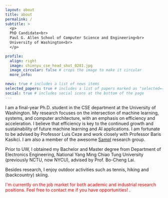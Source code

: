 ```yaml
---
layout: about
title: about
permalink: /
subtitle: > 
  <p>
  PhD Candidate<br>
  Paul G. Allen School of Computer Science and Engineering<br>
  University of Washington<br>
  </p>

profile:
  align: right
  image: chienyu_cse_head_shot_0281.jpg
  image_circular: false # crops the image to make it circular
  more_info:

news: true # includes a list of news items
selected_papers: true # includes a list of papers marked as "selected={true}"
social: true # includes social icons at the bottom of the page
---
```


I am a final-year Ph.D. student in the CSE department at the University of Washington. My research focuses on the intersection of machine learning, systems, and computer architecture, with an emphasis on efficiency and acceleration. I believe that efficiency is key to the continued growth and sustainability of future machine learning and AI applications. I am fortunate to be advised by Professor Luis Ceze and work closely with Professor Baris Kasikci. I am also a member of the awesome [Sampl](https://sampl.cs.washington.edu) research group.

Prior to UW, I obtained my Bachelor and Master degree from Department of Electronics Engineering, National Yang Ming Chiao Tung University (previously NCTU, now NYCU), advised by Prof. Bo-Cheng Lai. 

Besides research, I enjoy outdoor activities such as tennis, hiking and (backcountry) skiing.

<span style="color:red">
I'm currently on the job market for both academic and industrial research positions. Feel free to contact me if you have opportunities!
</span>.